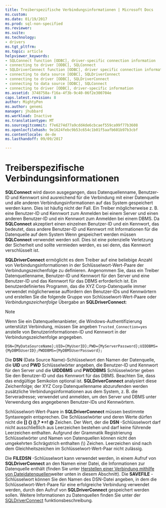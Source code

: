 ```yaml
---
title: Treiberspezifische Verbindungsinformationen | Microsoft Docs
ms.custom: 
ms.date: 01/19/2017
ms.prod: sql-non-specified
ms.reviewer: 
ms.suite: 
ms.technology:
- drivers
ms.tgt_pltfrm: 
ms.topic: article
helpviewer_keywords:
- SQLConnect function [ODBC], driver-specific connection information
- connecting to driver [ODBC], SQLConnect
- SQLDriverConnect function [ODBC], driver specific connection information
- connecting to data source [ODBC], SQLDriverConnect
- connecting to driver [ODBC], SQLDriverConnect
- connecting to data source [ODBC], SQLConnect
- connecting to driver [ODBC], driver-specific information
ms.assetid: 3748758a-f16a-4f3b-9c40-06f2e300704e
caps.latest.revision: 8
author: MightyPen
ms.author: genemi
manager: jhubbard
ms.workload: Inactive
ms.translationtype: MT
ms.sourcegitcommit: f7e6274d77a9cdd4de6cbcaef559ca99f77b3608
ms.openlocfilehash: 9e1624febc9b53c654c1b01f5aafb601b97b3cbf
ms.contentlocale: de-de
ms.lasthandoff: 09/09/2017

---
```

# <a name="driver-specific-connection-information"></a>Treiberspezifische Verbindungsinformationen
**SQLConnect** wird davon ausgegangen, dass Datenquellenname, Benutzer-ID und Kennwort sind ausreichend für die Verbindung mit einer Datenquelle und alle anderen Verbindungsinformationen auf das System gespeichert werden kann. Dies ist häufig nicht der Fall. Ein Treiber möglicherweise z. B. eine Benutzer-ID und Kennwort zum Anmelden bei einem Server und einen anderen Benutzer-ID und ein Kennwort zum Anmelden bei einem DBMS. Da **SQLConnect** akzeptiert einen einzelnen Benutzer-ID und ein Kennwort, das bedeutet, dass andere Benutzer-ID und Kennwort mit Informationen für die Datenquelle auf dem System Wenn gespeichert werden müssen **SQLConnect** verwendet werden soll. Dies ist eine potenzielle Verletzung der Sicherheit und sollte vermieden werden, es sei denn, das Kennwort verschlüsselt ist.  
  
 **SQLDriverConnect** ermöglicht es dem Treiber auf eine beliebige Anzahl von Verbindungsinformationen in der Schlüsselwort-Wert-Paare der Verbindungszeichenfolge zu definieren. Angenommen Sie, dass ein Treiber Datenquellenname, Benutzer-ID und Kennwort für den Server und eine Benutzer-ID und das Kennwort für das DBMS erforderlich ist. Ein benutzerdefiniertes Programm, das die XYZ Corp-Datenquelle immer verwendet möglicherweise auffordern den Benutzer-IDs und Kennwörtern und erstellen Sie die folgende Gruppe von Schlüsselwort-Wert-Paare oder *Verbindungszeichenfolge* Übergabe an **SQLDriverConnect**:  
  
> [!NOTE]  
>  Wenn Sie ein Datenquellenanbieter, die Windows-Authentifizierung unterstützt Verbindung, müssen Sie angeben `Trusted_Connection=yes` anstelle von Benutzerinformationen-ID und Kennwort in der Verbindungszeichenfolge angegeben.  
  
```  
DSN={MyDataSourceName};UID={MyUserID};PWD={MyServerPassword};UIDDBMS={MyDBMSUserID};PWDDBMS={MyDBMSUserPassword};  
```  
  
 Die **DSN** (Data Source Name)-Schlüsselwort den Namen der Datenquelle, die **UID** und **PWD** Schlüsselwörter angeben, die Benutzer-ID und Kennwort für den Server und die **UIDDBMS**  und **PWDDBMS** Schlüsselwörter geben Sie den Benutzer-ID und das Kennwort für das DBMS. Beachten Sie, dass das endgültige Semikolon optional ist. **SQLDriverConnect** analysiert diese Zeichenfolge; der XYZ Corp Datenquellenname abzurufenden werden zusätzliche Verbindungsinformationen aus dem System, z. B. die Serveradresse; verwendet und anmelden, um den Server und DBMS unter Verwendung des angegebenen Benutzer-IDs und Kennwörtern.  
  
 Schlüsselwort-Wert-Paare in **SQLDriverConnect** müssen bestimmte Syntaxregeln entsprechen. Die Schlüsselwörter und deren Werte dürfen nicht die **[] {} (),? \*=! @** Zeichen. Der Wert, der die **DSN** -Schlüsselwort darf nicht ausschließlich aus Leerzeichen bestehen und darf keine führende Leerzeichen enthalten. Aufgrund der Grammatik Registrierung Schlüsselwörter und Namen von Datenquellen können nicht den umgekehrten Schrägstrich enthalten (\\) Zeichen. Leerzeichen sind nach dem Gleichheitszeichen im Schlüsselwort-Wert-Paar nicht zulässig.  
  
 Die **FILEDSN** -Schlüsselwort kann verwendet werden, in einem Aufruf von **SQLDriverConnect** an den Namen einer Datei, die Informationen zur Datenquelle enthält (finden Sie unter [Herstellen einer Verbindung mithilfe von Dateidatenquellen](../../../odbc/reference/develop-app/connecting-using-file-data-sources.md)weiter unten in diesem Abschnitt). Die **SAVEFILE** -Schlüsselwort können Sie den Namen des DSN-Datei angeben, in dem die Schlüsselwort-Wert-Paare für eine erfolgreiche Verbindung verwendet werden, durch den Aufruf von **SQLDriverConnect** gespeichert werden sollen. Weitere Informationen zu Datenquellen finden Sie unter der [SQLDriverConnect](../../../odbc/reference/syntax/sqldriverconnect-function.md) funktionsbeschreibung.

